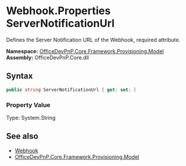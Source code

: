 # Webhook.Properties ServerNotificationUrl
 Defines the Server Notification URL of the Webhook, required attribute.   

**Namespace:** [OfficeDevPnP.Core.Framework.Provisioning.Model](OfficeDevPnP.Core.Framework.Provisioning.Model.md)  
**Assembly:** OfficeDevPnP.Core.dll  
## Syntax
```C#
public string ServerNotificationUrl { get; set; }
```

### Property Value
Type: System.String  

## See also
- [Webhook](OfficeDevPnP.Core.Framework.Provisioning.Model.Webhook.md) 
- [OfficeDevPnP.Core.Framework.Provisioning.Model](OfficeDevPnP.Core.Framework.Provisioning.Model.md) 
